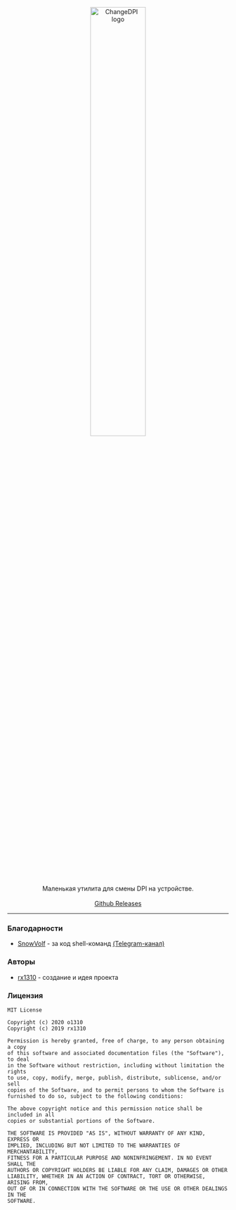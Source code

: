 <p align="center">
  <a href="https://o1310.github.io">
    <img src="https://raw.githubusercontent.com/o1310/ChangeDPI/master/app-logo.png" alt="ChangeDPI logo" width="50%">
  </a>
</p>
<br>
<p align="center">Маленькая утилита для смены DPI на устройстве.
  <br><br>
  <a href="https://github.com/o1310/ChangeDPI/releases">Github Releases</a>
</p>

---

### Благодарности
* [SnowVolf](https://t.me/SnowVolf) - за код shell-команд [(Telegram-канал\)](https://t.me/VolfsChannel)

### Авторы
* [rx1310](https://github.com/rx1310) - создание и идея проекта

### Лицензия
```
MIT License

Copyright (c) 2020 o1310
Copyright (c) 2019 rx1310

Permission is hereby granted, free of charge, to any person obtaining a copy
of this software and associated documentation files (the "Software"), to deal
in the Software without restriction, including without limitation the rights
to use, copy, modify, merge, publish, distribute, sublicense, and/or sell
copies of the Software, and to permit persons to whom the Software is
furnished to do so, subject to the following conditions:

The above copyright notice and this permission notice shall be included in all
copies or substantial portions of the Software.

THE SOFTWARE IS PROVIDED "AS IS", WITHOUT WARRANTY OF ANY KIND, EXPRESS OR
IMPLIED, INCLUDING BUT NOT LIMITED TO THE WARRANTIES OF MERCHANTABILITY,
FITNESS FOR A PARTICULAR PURPOSE AND NONINFRINGEMENT. IN NO EVENT SHALL THE
AUTHORS OR COPYRIGHT HOLDERS BE LIABLE FOR ANY CLAIM, DAMAGES OR OTHER
LIABILITY, WHETHER IN AN ACTION OF CONTRACT, TORT OR OTHERWISE, ARISING FROM,
OUT OF OR IN CONNECTION WITH THE SOFTWARE OR THE USE OR OTHER DEALINGS IN THE
SOFTWARE.
```
